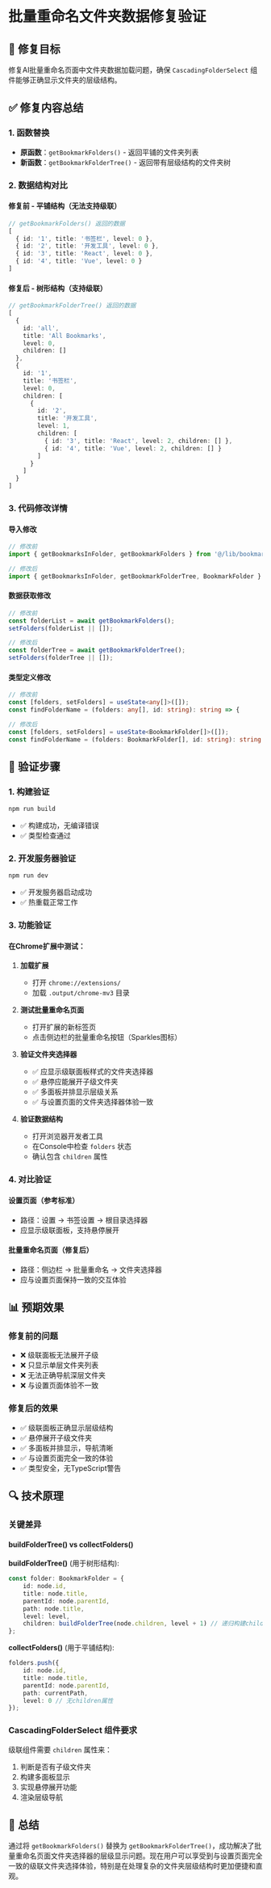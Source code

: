 # 批量重命名文件夹数据修复验证

## 🎯 修复目标

修复AI批量重命名页面中文件夹数据加载问题，确保 `CascadingFolderSelect` 组件能够正确显示文件夹的层级结构。

## ✅ 修复内容总结

### 1. **函数替换**
- **原函数**：`getBookmarkFolders()` - 返回平铺的文件夹列表
- **新函数**：`getBookmarkFolderTree()` - 返回带有层级结构的文件夹树

### 2. **数据结构对比**

#### 修复前 - 平铺结构（无法支持级联）
```typescript
// getBookmarkFolders() 返回的数据
[
  { id: '1', title: '书签栏', level: 0 },
  { id: '2', title: '开发工具', level: 0 },
  { id: '3', title: 'React', level: 0 },
  { id: '4', title: 'Vue', level: 0 }
]
```

#### 修复后 - 树形结构（支持级联）
```typescript
// getBookmarkFolderTree() 返回的数据
[
  {
    id: 'all',
    title: 'All Bookmarks',
    level: 0,
    children: []
  },
  {
    id: '1',
    title: '书签栏',
    level: 0,
    children: [
      {
        id: '2',
        title: '开发工具',
        level: 1,
        children: [
          { id: '3', title: 'React', level: 2, children: [] },
          { id: '4', title: 'Vue', level: 2, children: [] }
        ]
      }
    ]
  }
]
```

### 3. **代码修改详情**

#### 导入修改
```typescript
// 修改前
import { getBookmarksInFolder, getBookmarkFolders } from '@/lib/bookmarkUtils';

// 修改后
import { getBookmarksInFolder, getBookmarkFolderTree, BookmarkFolder } from '@/lib/bookmarkUtils';
```

#### 数据获取修改
```typescript
// 修改前
const folderList = await getBookmarkFolders();
setFolders(folderList || []);

// 修改后
const folderTree = await getBookmarkFolderTree();
setFolders(folderTree || []);
```

#### 类型定义修改
```typescript
// 修改前
const [folders, setFolders] = useState<any[]>([]);
const findFolderName = (folders: any[], id: string): string => {

// 修改后
const [folders, setFolders] = useState<BookmarkFolder[]>([]);
const findFolderName = (folders: BookmarkFolder[], id: string): string => {
```

## 🧪 验证步骤

### 1. **构建验证**
```bash
npm run build
```
- ✅ 构建成功，无编译错误
- ✅ 类型检查通过

### 2. **开发服务器验证**
```bash
npm run dev
```
- ✅ 开发服务器启动成功
- ✅ 热重载正常工作

### 3. **功能验证**

#### 在Chrome扩展中测试：

1. **加载扩展**
   - 打开 `chrome://extensions/`
   - 加载 `.output/chrome-mv3` 目录

2. **测试批量重命名页面**
   - 打开扩展的新标签页
   - 点击侧边栏的批量重命名按钮（Sparkles图标）

3. **验证文件夹选择器**
   - ✅ 应显示级联面板样式的文件夹选择器
   - ✅ 悬停应能展开子级文件夹
   - ✅ 多面板并排显示层级关系
   - ✅ 与设置页面的文件夹选择器体验一致

4. **验证数据结构**
   - 打开浏览器开发者工具
   - 在Console中检查 `folders` 状态
   - 确认包含 `children` 属性

### 4. **对比验证**

#### 设置页面（参考标准）
- 路径：设置 → 书签设置 → 根目录选择器
- 应显示级联面板，支持悬停展开

#### 批量重命名页面（修复后）
- 路径：侧边栏 → 批量重命名 → 文件夹选择器
- 应与设置页面保持一致的交互体验

## 📊 预期效果

### 修复前的问题
- ❌ 级联面板无法展开子级
- ❌ 只显示单层文件夹列表
- ❌ 无法正确导航深层文件夹
- ❌ 与设置页面体验不一致

### 修复后的效果
- ✅ 级联面板正确显示层级结构
- ✅ 悬停展开子级文件夹
- ✅ 多面板并排显示，导航清晰
- ✅ 与设置页面完全一致的体验
- ✅ 类型安全，无TypeScript警告

## 🔍 技术原理

### 关键差异

#### buildFolderTree() vs collectFolders()

**buildFolderTree()** (用于树形结构):
```typescript
const folder: BookmarkFolder = {
    id: node.id,
    title: node.title,
    parentId: node.parentId,
    path: node.title,
    level: level,
    children: buildFolderTree(node.children, level + 1) // 递归构建children
};
```

**collectFolders()** (用于平铺结构):
```typescript
folders.push({
    id: node.id,
    title: node.title,
    parentId: node.parentId,
    path: currentPath,
    level: 0 // 无children属性
});
```

### CascadingFolderSelect 组件要求

级联组件需要 `children` 属性来：
1. 判断是否有子级文件夹
2. 构建多面板显示
3. 实现悬停展开功能
4. 渲染层级导航

## 🎉 总结

通过将 `getBookmarkFolders()` 替换为 `getBookmarkFolderTree()`，成功解决了批量重命名页面文件夹选择器的层级显示问题。现在用户可以享受到与设置页面完全一致的级联文件夹选择体验，特别是在处理复杂的文件夹层级结构时更加便捷和直观。
